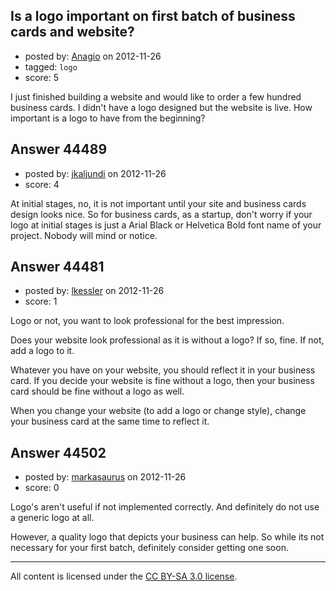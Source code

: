 ## Is a logo important on first batch of business cards and website?

- posted by: [Anagio](https://stackexchange.com/users/-1/14857-anagio) on 2012-11-26
- tagged: `logo`
- score: 5

I just finished building a website and would like to order a few hundred business cards. I didn't have a logo designed but the website is live. How important is a logo to have from the beginning?


## Answer 44489

- posted by: [jkaljundi](https://stackexchange.com/users/-1/14863-jkaljundi) on 2012-11-26
- score: 4

At initial stages, no, it is not important until your site and business cards design looks nice. So for business cards, as a startup, don't worry if your logo at initial stages is just a Arial Black or Helvetica Bold font name of your project. Nobody will mind or notice. 


## Answer 44481

- posted by: [lkessler](https://stackexchange.com/users/-1/1491-lkessler) on 2012-11-26
- score: 1

Logo or not, you want to look professional for the best impression. 

Does your website look professional as it is without a logo? If so, fine. If not, add a logo to it.

Whatever you have on your website, you should reflect it in your business card. If you decide your website is fine without a logo, then your business card should be fine without a logo as well.

When you change your website (to add a logo or change style), change your business card at the same time to reflect it.


## Answer 44502

- posted by: [markasaurus](https://stackexchange.com/users/-1/21770-markasaurus) on 2012-11-26
- score: 0

Logo's aren't useful if not implemented correctly. And definitely do not use a generic logo at all.

However, a quality logo that depicts your business can help. So while its not necessary for your first batch, definitely consider getting one soon.



---

All content is licensed under the [CC BY-SA 3.0 license](https://creativecommons.org/licenses/by-sa/3.0/).

